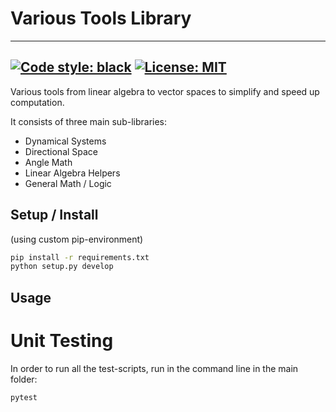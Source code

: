 # Various Tools Library
---
[![Code style: black](https://img.shields.io/badge/code%20style-black-000000.svg)](https://github.com/ambv/black)
[![License: MIT](https://img.shields.io/badge/License-MIT-yellow.svg)](https://opensource.org/licenses/MIT)
---

Various tools from linear algebra to vector spaces to simplify and speed up computation.

It consists of three main sub-libraries:
- Dynamical Systems
- Directional Space
- Angle Math
- Linear Algebra Helpers
- General Math / Logic


## Setup / Install
(using custom pip-environment)
``` bash
pip install -r requirements.txt
python setup.py develop
```

## Usage


# Unit Testing
In order to run all the test-scripts, run in the command line in the main folder:
``` bash
pytest
```

